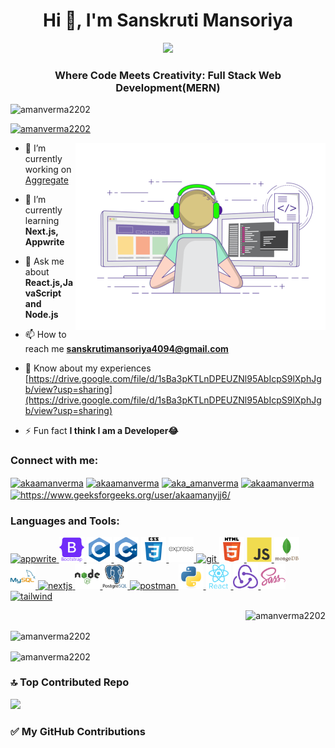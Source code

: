 <h1 align="center">Hi 👋, I'm Sanskruti Mansoriya</h1>
<div align="center"> <img src="https://raw.githubusercontent.com/sanskrutim/sanskrutim/main/header.png"> </div>
<h3 align="center">Where Code Meets Creativity: Full Stack Web Development(MERN)</h3>

<p align="left"> <img src="https://komarev.com/ghpvc/?username=amanverma2202&label=Profile%20views&color=0e75b6&style=flat" alt="amanverma2202" /> </p>


<p align="left"> <a href="https://github.com/ryo-ma/github-profile-trophy"><img src="https://github-profile-trophy.vercel.app/?username=amanverma2202" alt="amanverma2202" /></a> </p>
<img align="right" alt="Coding" width="400" src="https://raw.githubusercontent.com/devSouvik/devSouvik/master/gif3.gif">

- 🔭 I’m currently working on [Aggregate](https://github.com/AmanVerma2202/AGGREGATE)

- 🌱 I’m currently learning **Next.js, Appwrite**

- 💬 Ask me about **React.js,JavaScript and Node.js**

- 📫 How to reach me **sanskrutimansoriya4094@gmail.com**

- 📄 Know about my experiences [https://drive.google.com/file/d/1sBa3pKTLnDPEUZNl95AbIcpS9lXphJgb/view?usp=sharing](https://drive.google.com/file/d/1sBa3pKTLnDPEUZNl95AbIcpS9lXphJgb/view?usp=sharing)

- ⚡ Fun fact **I think I am a Developer😂**

<h3 align="left">Connect with me:</h3>
<p align="left">
<a href="https://twitter.com/akaamanverma" target="blank"><img align="center" src="https://raw.githubusercontent.com/rahuldkjain/github-profile-readme-generator/master/src/images/icons/Social/twitter.svg" alt="akaamanverma" height="30" width="40" /></a>
<a href="https://linkedin.com/in/akaamanverma" target="blank"><img align="center" src="https://raw.githubusercontent.com/rahuldkjain/github-profile-readme-generator/master/src/images/icons/Social/linked-in-alt.svg" alt="akaamanverma" height="30" width="40" /></a>
<a href="https://instagram.com/aka_amanverma" target="blank"><img align="center" src="https://raw.githubusercontent.com/rahuldkjain/github-profile-readme-generator/master/src/images/icons/Social/instagram.svg" alt="aka_amanverma" height="30" width="40" /></a>
<a href="https://www.leetcode.com/akaamanverma" target="blank"><img align="center" src="https://raw.githubusercontent.com/rahuldkjain/github-profile-readme-generator/master/src/images/icons/Social/leet-code.svg" alt="akaamanverma" height="30" width="40" /></a>
<a href="https://auth.geeksforgeeks.org/user/https://www.geeksforgeeks.org/user/akaamanyjj6/" target="blank"><img align="center" src="https://raw.githubusercontent.com/rahuldkjain/github-profile-readme-generator/master/src/images/icons/Social/geeks-for-geeks.svg" alt="https://www.geeksforgeeks.org/user/akaamanyjj6/" height="30" width="40" /></a>
</p>

<h3 align="left">Languages and Tools:</h3>
<p align="left"> <a href="https://appwrite.io" target="_blank" rel="noreferrer"> <img src="https://www.vectorlogo.zone/logos/appwriteio/appwriteio-icon.svg" alt="appwrite" width="40" height="40"/> </a> <a href="https://getbootstrap.com" target="_blank" rel="noreferrer"> <img src="https://raw.githubusercontent.com/devicons/devicon/master/icons/bootstrap/bootstrap-plain-wordmark.svg" alt="bootstrap" width="40" height="40"/> </a> <a href="https://www.cprogramming.com/" target="_blank" rel="noreferrer"> <img src="https://raw.githubusercontent.com/devicons/devicon/master/icons/c/c-original.svg" alt="c" width="40" height="40"/> </a> <a href="https://www.w3schools.com/cpp/" target="_blank" rel="noreferrer"> <img src="https://raw.githubusercontent.com/devicons/devicon/master/icons/cplusplus/cplusplus-original.svg" alt="cplusplus" width="40" height="40"/> </a> <a href="https://www.w3schools.com/css/" target="_blank" rel="noreferrer"> <img src="https://raw.githubusercontent.com/devicons/devicon/master/icons/css3/css3-original-wordmark.svg" alt="css3" width="40" height="40"/> </a> <a href="https://expressjs.com" target="_blank" rel="noreferrer"> <img src="https://raw.githubusercontent.com/devicons/devicon/master/icons/express/express-original-wordmark.svg" alt="express" width="40" height="40"/> </a> <a href="https://git-scm.com/" target="_blank" rel="noreferrer"> <img src="https://www.vectorlogo.zone/logos/git-scm/git-scm-icon.svg" alt="git" width="40" height="40"/> </a> <a href="https://www.w3.org/html/" target="_blank" rel="noreferrer"> <img src="https://raw.githubusercontent.com/devicons/devicon/master/icons/html5/html5-original-wordmark.svg" alt="html5" width="40" height="40"/> </a> <a href="https://developer.mozilla.org/en-US/docs/Web/JavaScript" target="_blank" rel="noreferrer"> <img src="https://raw.githubusercontent.com/devicons/devicon/master/icons/javascript/javascript-original.svg" alt="javascript" width="40" height="40"/> </a> <a href="https://www.mongodb.com/" target="_blank" rel="noreferrer"> <img src="https://raw.githubusercontent.com/devicons/devicon/master/icons/mongodb/mongodb-original-wordmark.svg" alt="mongodb" width="40" height="40"/> </a> <a href="https://www.mysql.com/" target="_blank" rel="noreferrer"> <img src="https://raw.githubusercontent.com/devicons/devicon/master/icons/mysql/mysql-original-wordmark.svg" alt="mysql" width="40" height="40"/> </a> <a href="https://nextjs.org/" target="_blank" rel="noreferrer"> <img src="https://cdn.worldvectorlogo.com/logos/nextjs-2.svg" alt="nextjs" width="40" height="40"/> </a> <a href="https://nodejs.org" target="_blank" rel="noreferrer"> <img src="https://raw.githubusercontent.com/devicons/devicon/master/icons/nodejs/nodejs-original-wordmark.svg" alt="nodejs" width="40" height="40"/> </a> <a href="https://www.postgresql.org" target="_blank" rel="noreferrer"> <img src="https://raw.githubusercontent.com/devicons/devicon/master/icons/postgresql/postgresql-original-wordmark.svg" alt="postgresql" width="40" height="40"/> </a> <a href="https://postman.com" target="_blank" rel="noreferrer"> <img src="https://www.vectorlogo.zone/logos/getpostman/getpostman-icon.svg" alt="postman" width="40" height="40"/> </a> <a href="https://www.python.org" target="_blank" rel="noreferrer"> <img src="https://raw.githubusercontent.com/devicons/devicon/master/icons/python/python-original.svg" alt="python" width="40" height="40"/> </a> <a href="https://reactjs.org/" target="_blank" rel="noreferrer"> <img src="https://raw.githubusercontent.com/devicons/devicon/master/icons/react/react-original-wordmark.svg" alt="react" width="40" height="40"/> </a> <a href="https://redux.js.org" target="_blank" rel="noreferrer"> <img src="https://raw.githubusercontent.com/devicons/devicon/master/icons/redux/redux-original.svg" alt="redux" width="40" height="40"/> </a> <a href="https://sass-lang.com" target="_blank" rel="noreferrer"> <img src="https://raw.githubusercontent.com/devicons/devicon/master/icons/sass/sass-original.svg" alt="sass" width="40" height="40"/> </a> <a href="https://tailwindcss.com/" target="_blank" rel="noreferrer"> <img src="https://www.vectorlogo.zone/logos/tailwindcss/tailwindcss-icon.svg" alt="tailwind" width="40" height="40"/> </a> </p>

<p>&nbsp;<img align="right" src="https://github-readme-stats.vercel.app/api?username=amanverma2202&show_icons=true&locale=en" alt="amanverma2202" /></p>
<p><img align="center" src="https://github-readme-stats.vercel.app/api/top-langs?username=amanverma2202&show_icons=true&locale=en&layout=compact" alt="amanverma2202" /></p>


<p><img align="center" src="https://github-readme-streak-stats.herokuapp.com/?user=amanverma2202&" alt="amanverma2202" /></p>

### 🔝 Top Contributed Repo
![](https://github-contributor-stats.vercel.app/api?username=AmanVerma2202&limit=5&theme=flat&combine_all_yearly_contributions=true)

### ✅ My GitHub Contributions


